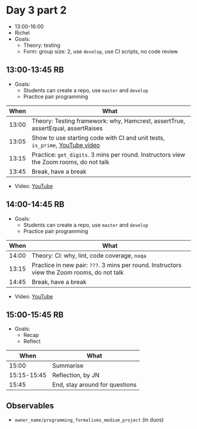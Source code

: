 # Day 3 part 2

* 13:00-16:00
* Richel
* Goals:
  * Theory: testing
  * Form: group size: 2, use `develop`, use CI scripts, no code review

## 13:00-13:45 RB

* Goals:
  * Students can create a repo, use `master` and `develop`
  * Practice pair programming

When |What
-----|-------------------------
13:00|Theory: Testing framework: why, Hamcrest, assertTrue, assertEqual, assertRaises
13:05|Show to use starting code with CI and unit tests, `is_prime`, [YouTube video](https://youtu.be/qVtHieuwM1M)
13:15|Practice: `get_digits`. 3 mins per round. Instructors view the Zoom rooms, do not talk
13:45|Break, have a break

* Video: [YouTube](https://youtu.be/qVtHieuwM1M)

## 14:00-14:45 RB

* Goals:
  * Students can create a repo, use `master` and `develop`
  * Practice pair programming

When |What
-----|-------------------------
14:00|Theory: CI: why, lint, code coverage, `noqa`
13:15|Practice in new pair: `???`. 3 mins per round. Instructors view the Zoom rooms, do not talk
14:45|Break, have a break

* Video: [YouTube](https://youtu.be/vmRuSWhdA7c)

## 15:00-15:45 RB

* Goals:
  * Recap
  * Reflect

When       |What
-----------|-------------------------
15:00      |Summarise
15:15-15:45|Reflection, by JN
15:45      |End, stay around for questions

## Observables

* `owner_name/programming_formalisms_medium_project` (in duos)

